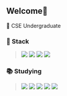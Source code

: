 ## Welcome👋

📌 CSE Undergraduate

### 🎅 Stack
> <img src="https://img.shields.io/badge/Python-3776AB?style=flat-square&logo=python&logoColor=white"/>
> <img src="https://img.shields.io/badge/React-61DAFB?style=flat-square&logo=react&logoColor=white"/>
> <img src="https://img.shields.io/badge/HTML5-E34F26?style=flat-square&logo=html5&logoColor=white"/>
> <img src="https://img.shields.io/badge/CSS3-1572B6?style=flat-square&logo=CSS3&logoColor=white"/>

### :books: Studying
> <img src="https://img.shields.io/badge/Android-3DDC84?style=flat-square&logo=android&logoColor=white"/>
> <img src="https://img.shields.io/badge/Spring-6DB33F?style=flat-square&logo=springboot&logoColor=white"/>
> <img src="https://img.shields.io/badge/SpringBoot-6DB33F?style=flat-square&logo=springboot&logoColor=white"/>
> <img src="https://img.shields.io/badge/MySQL-4479A1?style=flat-square&logo=mysql&logoColor=white"/>
> <img src="https://img.shields.io/badge/Django-092E20?style=flat-square&logo=django&logoColor=white"/>

<!--
**tkdalsss/tkdalsss** is a ✨ _special_ ✨ repository because its `README.md` (this file) appears on your GitHub profile.

Here are some ideas to get you started:

- 🔭 I’m currently working on ...
- 🌱 I’m currently learning ...
- 👯 I’m looking to collaborate on ...
- 🤔 I’m looking for help with ...
- 💬 Ask me about ...
- 📫 How to reach me: ...
- 😄 Pronouns: ...
- ⚡ Fun fact: ...
-->
